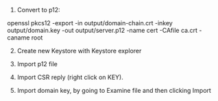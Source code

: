 

1. Convert to p12:

openssl pkcs12 -export -in output/domain-chain.crt -inkey output/domain.key -out output/server.p12 -name cert -CAfile ca.crt -caname root

2. Create new Keystore with Keystore explorer

3. Import p12 file

4. Import CSR reply (right click on KEY).

5. Import domain key, by going to Examine file and then clicking Import